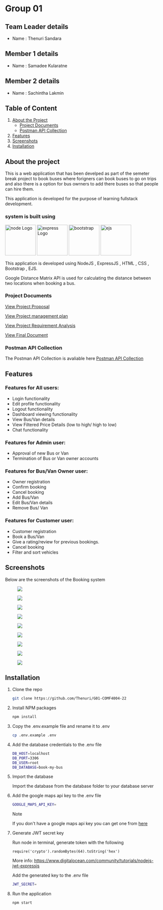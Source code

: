 # Group 01

## Team Leader details
- Name : Thenuri Sandara


## Member 1 details
- Name : Samadee Kularatne


## Member 2 details
- Name : Sachintha Lakmin


## Table of Content
1. [About the Project](#about-the-project)
    - [Project Documents](#project-document)
    - [Postman API Collection](#Postman-API-Collection)
2. [Features](#features)
3. [Screenshots](#screenshots)
4. [Installation](#installation)


## About the project

This is a web application that has been develped as part of the semeter break project to book buses where forigners can book buses to go on trips and also there is a option for bus owrners to add there buses so that people can hire them.

This application is developed for the purpose of learning fullstack development. 

### system is built using
<div>
<p align="center">
<p><a href="#" ><img src="public/images/node.jpg" width="100" alt="node Logo"></a>
<a href="#" ><img src="public/images/ex.png" width="100" alt="express Logo"></a>
<a href="#" ><img src="public/images/Bootstrap_logo.svg.png" width="100" alt="bootstrap"></a>
<a href="#" ><img src="public/images/ejs.png" width="100" alt="ejs"></a>
</p>
</div>
This application is developed using NodeJS , ExpressJS , HTML , CSS , Bootstrap , EJS.

Google Distance Matrix API is used for calculating the distance between two locations when booking a bus.

### Project Documents
[View Project Proposal](https://github.com/Thenuri/G01-COMF4004-22/blob/main/Project%20Proposal%20(1).pdf)

[View Project management plan](https://github.com/Thenuri/G01-COMF4004-22/blob/main/G01-Project%20management%20plane.pdf)

[View Project Requirement Analysis](https://github.com/Thenuri/G01-COMF4004-22/blob/main/RA_txt.pdf)

[View Final Document](https://github.com/Thenuri/G01-COMF4004-22/blob/main/Group_01_Documents.pdf)

### Postman API Collection
The Postman API Collection is avaliable here 
[Postman API Collection]()


## Features

### Features for All users:
- Login functionality
- Edit profile functionality
- Logout functionality
- Dashboard viewing functionality
- View Bus/Van details
- View Filtered Price Details (low to high/ high to low)
- Chat functionality

### Features for Admin user:
- Approval of new Bus or Van
- Termination of Bus or Van owner accounts

### Features for Bus/Van Owner user:
- Owner registration
- Confirm booking
- Cancel booking
- Add Bus/Van
- Edit Bus/Van details
- Remove Bus/ Van

### Features for Customer user:
- Customer registration
- Book a Bus/Van
- Give a rating/review for previous bookings.
- Cancel booking
- Filter and sort vehicles

## Screenshots

Below are the screenshots of the Booking system

<figure>
<img src="public/Readme/Screenshot 2023-12-07 at 16-20-45 Home Page.png">
</figure>

<figure>
<img src="public/Readme/Screenshot 2023-12-07 at 16-25-46 Dashboard.png">
</figure>

<figure>
<img src="public/Readme/Screenshot 2023-12-07 at 16-25-59 My Profile.png">
</figure>

<figure>
<img src="public/Readme/Screenshot 2023-12-07 at 16-26-40 Vehicle page.png">
</figure>

<figure>
<img src="public/Readme/Screenshot 2023-12-07 at 16-26-55 Dashboard.png">
</figure>

<figure>
<img src="public/Readme/Screenshot 2023-12-07 at 16-27-13 SignUp.png">
</figure>

<figure>
<img src="public/Readme/Screenshot 2023-12-07 at 16-27-24 Login.png">
</figure>

<figure>
<img src="public/Readme/Screenshot 2023-12-07 at 16-47-14 Vehicle Details page.png">
</figure>

<figure>
<img src="public/Readme/Screenshot 2023-12-07 at 16-50-45 Payment.png">
</figure>

## Installation

1. Clone the repo
   ```sh
   git clone https://github.com/Thenuri/G01-COMF4004-22
    ```

2. Install NPM packages
    ```sh
    npm install
    ``` 
3. Copy the .env.example file and rename it to .env
    ```sh
    cp .env.example .env
    ```
4. Add the database credentials to the .env file
    ```sh
    DB_HOST=localhost
    DB_PORT=3306
    DB_USER=root
    DB_DATABASE=book-my-bus
    ```

5. Import the database
    
    Import the database from the database folder to your database server

6. Add the google maps api key to the .env file

    ```sh
    GOOGLE_MAPS_API_KEY=
    ```

    >[!NOTE]
    > If you don't have a google maps api key you can get one from [here](https://developers.google.com/maps/documentation/javascript/get-api-key)

7. Generate JWT secret key

    Run node in terminal, generate token with the following

    ```
    require('crypto').randomBytes(64).toString('hex')
    ```

    More info: https://www.digitalocean.com/community/tutorials/nodejs-jwt-expressjs

    Add the generated key to the .env file

    ```sh
    JWT_SECRET=
    ```

8. Run the application
    ```sh
    npm start
    ```